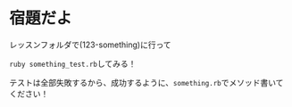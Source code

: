 # 宿題だよ

レッスンフォルダで(123-something)に行って

`ruby something_test.rb`してみる！

テストは全部失敗するから、成功するように、`something.rb`でメソッド書いてください！

